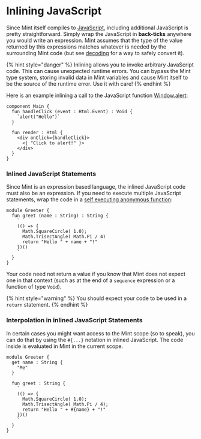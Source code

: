 # Inlining JavaScript

Since Mint itself compiles to [JavaScript](https://en.wikipedia.org/wiki/JavaScript), including additional JavaScript is pretty straightforward. Simply wrap the JavaScript in **back-ticks** anywhere you would write an expression. Mint assumes that the type of the value returned by this expressions matches whatever is needed by the surrounding Mint code \(but see [decoding](decoding-objects.md) for a way to safely convert it\).

{% hint style="danger" %}
Inlining allows you to invoke arbitrary JavaScript code. This can cause unexpected runtime errors. You can bypass the Mint type system, storing invalid data in Mint variables and cause Mint itself to be the source of the runtime error. Use it with care!
{% endhint %}

Here is an example inlining a call to the JavaScript function [Window.alert](https://developer.mozilla.org/en-US/docs/Web/API/Window/alert):

```text
component Main {
  fun handleClick (event : Html.Event) : Void {
    `alert("Hello")`
  }

  fun render : Html {
    <div onClick={handleClick}>
      <{ "Click to alert!" }>
    </div>
  }
}
```

### Inlined JavaScript Statements

Since Mint is an expression based language, the inlined JavaScript code must also be an expression. If you need to execute multiple JavaScript statements, wrap the code in a [self executing anonymous function](http://markdalgleish.com/2011/03/self-executing-anonymous-functions/):

```text
module Greeter {
  fun greet (name : String) : String {
    `
    (() => {
      Math.SquareCircle( 1.0);
      Math.TrisectAngle( Math.Pi / 4)
      return "Hello " + name + "!"
    })()
    `
  }
}
```

Your code need not return a value if you know that Mint does not expect one in that context \(such as at the end of a `sequence` expression or a function of type `Void`\).

{% hint style="warning" %}
You should expect your code to be used in a `return` statement.
{% endhint %}

### Interpolation in inlined JavaScript Statements

In certain cases you might want access to the Mint scope \(so to speak\), you can do that by using the `#{...}` notation in inlined JavaScript. The code inside is evaluated in Mint in the current scope.

```text
module Greeter {
  get name : String {
    "Me"
  }
  
  fun greet : String {
    `
    (() => {
      Math.SquareCircle( 1.0);
      Math.TrisectAngle( Math.Pi / 4);
      return "Hello " + #{name} + "!"
    })()
    `
  }
}
```

